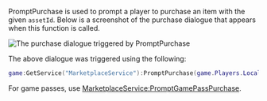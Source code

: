 PromptPurchase is used to prompt a player to purchase an item with the given `assetId`. Below is a screenshot of the purchase dialogue that appears when this function is called.

![The purchase dialogue triggered by PromptPurchase](https://developer.roblox.com/assets/blta4a37bbddfe4e644/PurchasePrompt.png)

The above dialogue was triggered using the following:

```lua
game:GetService("MarketplaceService"):PromptPurchase(game.Players.LocalPlayer, 4367427794)
``` 

For game passes, use [MarketplaceService:PromptGamePassPurchase](https://developer.roblox.com/en-us/api-reference/function/MarketplaceService/PromptGamePassPurchase).